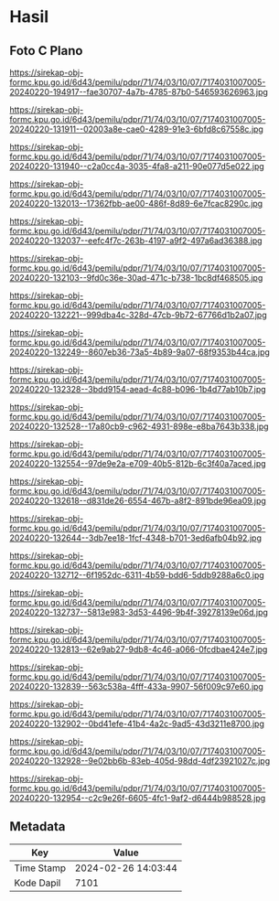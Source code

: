 # Hasil

## Foto C Plano

https://sirekap-obj-formc.kpu.go.id/6d43/pemilu/pdpr/71/74/03/10/07/7174031007005-20240220-194917--fae30707-4a7b-4785-87b0-546593626963.jpg

https://sirekap-obj-formc.kpu.go.id/6d43/pemilu/pdpr/71/74/03/10/07/7174031007005-20240220-131911--02003a8e-cae0-4289-91e3-6bfd8c67558c.jpg

https://sirekap-obj-formc.kpu.go.id/6d43/pemilu/pdpr/71/74/03/10/07/7174031007005-20240220-131940--c2a0cc4a-3035-4fa8-a211-90e077d5e022.jpg

https://sirekap-obj-formc.kpu.go.id/6d43/pemilu/pdpr/71/74/03/10/07/7174031007005-20240220-132013--17362fbb-ae00-486f-8d89-6e7fcac8290c.jpg

https://sirekap-obj-formc.kpu.go.id/6d43/pemilu/pdpr/71/74/03/10/07/7174031007005-20240220-132037--eefc4f7c-263b-4197-a9f2-497a6ad36388.jpg

https://sirekap-obj-formc.kpu.go.id/6d43/pemilu/pdpr/71/74/03/10/07/7174031007005-20240220-132103--9fd0c36e-30ad-471c-b738-1bc8df468505.jpg

https://sirekap-obj-formc.kpu.go.id/6d43/pemilu/pdpr/71/74/03/10/07/7174031007005-20240220-132221--999dba4c-328d-47cb-9b72-67766d1b2a07.jpg

https://sirekap-obj-formc.kpu.go.id/6d43/pemilu/pdpr/71/74/03/10/07/7174031007005-20240220-132249--8607eb36-73a5-4b89-9a07-68f9353b44ca.jpg

https://sirekap-obj-formc.kpu.go.id/6d43/pemilu/pdpr/71/74/03/10/07/7174031007005-20240220-132328--3bdd9154-aead-4c88-b096-1b4d77ab10b7.jpg

https://sirekap-obj-formc.kpu.go.id/6d43/pemilu/pdpr/71/74/03/10/07/7174031007005-20240220-132528--17a80cb9-c962-4931-898e-e8ba7643b338.jpg

https://sirekap-obj-formc.kpu.go.id/6d43/pemilu/pdpr/71/74/03/10/07/7174031007005-20240220-132554--97de9e2a-e709-40b5-812b-6c3f40a7aced.jpg

https://sirekap-obj-formc.kpu.go.id/6d43/pemilu/pdpr/71/74/03/10/07/7174031007005-20240220-132618--d831de26-6554-467b-a8f2-891bde96ea09.jpg

https://sirekap-obj-formc.kpu.go.id/6d43/pemilu/pdpr/71/74/03/10/07/7174031007005-20240220-132644--3db7ee18-1fcf-4348-b701-3ed6afb04b92.jpg

https://sirekap-obj-formc.kpu.go.id/6d43/pemilu/pdpr/71/74/03/10/07/7174031007005-20240220-132712--6f1952dc-6311-4b59-bdd6-5ddb9288a6c0.jpg

https://sirekap-obj-formc.kpu.go.id/6d43/pemilu/pdpr/71/74/03/10/07/7174031007005-20240220-132737--5813e983-3d53-4496-9b4f-39278139e06d.jpg

https://sirekap-obj-formc.kpu.go.id/6d43/pemilu/pdpr/71/74/03/10/07/7174031007005-20240220-132813--62e9ab27-9db8-4c46-a066-0fcdbae424e7.jpg

https://sirekap-obj-formc.kpu.go.id/6d43/pemilu/pdpr/71/74/03/10/07/7174031007005-20240220-132839--563c538a-4fff-433a-9907-56f009c97e60.jpg

https://sirekap-obj-formc.kpu.go.id/6d43/pemilu/pdpr/71/74/03/10/07/7174031007005-20240220-132902--0bd41efe-41b4-4a2c-9ad5-43d3211e8700.jpg

https://sirekap-obj-formc.kpu.go.id/6d43/pemilu/pdpr/71/74/03/10/07/7174031007005-20240220-132928--9e02bb6b-83eb-405d-98dd-4df23921027c.jpg

https://sirekap-obj-formc.kpu.go.id/6d43/pemilu/pdpr/71/74/03/10/07/7174031007005-20240220-132954--c2c9e26f-6605-4fc1-9af2-d6444b988528.jpg


## Metadata

| Key        | Value               |
| ---------- | ------------------- |
| Time Stamp | 2024-02-26 14:03:44 |
| Kode Dapil | 7101                |



